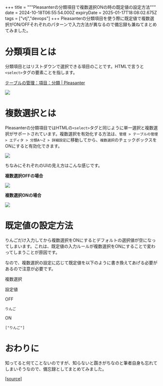 +++
title = """Pleasanterの分類項目で複数選択ONの時の既定値の設定方法"""
date = 2024-10-18T06:55:54.000Z
expiryDate = 2025-01-17T18:08:02.675Z
tags = ["vtj","devops"]
+++
Pleasanterの分類項目を使う際に既定値で複数選択がON/OFFそれぞれのパターンで入力方法が異なるので備忘録も兼ねてまとめてみました。

分類項目とは
======

分類項目とはリストダウンで選択できる項目のことです。HTMLで言うと`<select>`タグの要素ことを指します。

[テーブルの管理：項目：分類 | Pleasanter](https://pleasanter.org/ja/manual/table-management-class)

![](https://cdn-ak.f.st-hatena.com/images/fotolife/v/virtualtech/20241018/20241018155555.png)

複数選択とは
======

Pleasanterの分類項目ではHTMLの`<select>`タグと同じように単一選択と複数選択がサポートされています。複数選択を有効化する方法は、`管理 > テーブルの管理 > エディタ > 分類A〜Z > 詳細設定`に移動してから、`複数選択`のチェックボックスをONにすると有効化できます。

![](https://cdn-ak.f.st-hatena.com/images/fotolife/v/virtualtech/20241018/20241018155557.png)

ちなみにそれぞれのUIの見え方はこんな感じです。

**複数選択OFFの場合**

![](https://cdn-ak.f.st-hatena.com/images/fotolife/v/virtualtech/20241018/20241018155601.png)

**複数選択ONの場合**

![](https://cdn-ak.f.st-hatena.com/images/fotolife/v/virtualtech/20241018/20241018155604.png)

既定値の設定方法
========

りんごだけ入力してから複数選択をONにするとデフォルトの選択値が空になってしまいます。これは、既定値の入力ルールが複数選択をONにすることで変わってしまうことが原因です。

なので、複数選択の設定に応じて既定値を以下のように書き換えてあげる必要があるので注意が必要です。

複数選択

設定値

OFF

`りんご`

ON

`["りんご"]`

おわりに
====

知ってると何てことないのですが、知らないと躓きがちなのと筆者自身も忘れてしまいそうなので、備忘録としてまとめてみました。

[[source]](https://devops-blog.virtualtech.jp/entry/20241018/1729234554)
